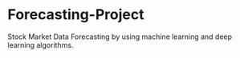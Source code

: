 # Forecasting-Project
Stock Market Data Forecasting by using machine learning and deep learning algorithms.
